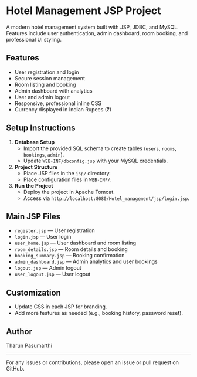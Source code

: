 
# Hotel Management JSP Project

A modern hotel management system built with JSP, JDBC, and MySQL. Features include user authentication, admin dashboard, room booking, and professional UI styling.

## Features
- User registration and login
- Secure session management
- Room listing and booking
- Admin dashboard with analytics
- User and admin logout
- Responsive, professional inline CSS
- Currency displayed in Indian Rupees (₹)

## Setup Instructions
1. **Database Setup**
	- Import the provided SQL schema to create tables (`users`, `rooms`, `bookings`, `admin`).
	- Update `WEB-INF/dbconfig.jsp` with your MySQL credentials.
2. **Project Structure**
	- Place JSP files in the `jsp/` directory.
	- Place configuration files in `WEB-INF/`.
3. **Run the Project**
	- Deploy the project in Apache Tomcat.
	- Access via `http://localhost:8080/Hotel_management/jsp/login.jsp`.

## Main JSP Files
- `register.jsp` — User registration
- `login.jsp` — User login
- `user_home.jsp` — User dashboard and room listing
- `room_details.jsp` — Room details and booking
- `booking_summary.jsp` — Booking confirmation
- `admin_dashboard.jsp` — Admin analytics and user bookings
- `logout.jsp` — Admin logout
- `user_logout.jsp` — User logout

## Customization
- Update CSS in each JSP for branding.
- Add more features as needed (e.g., booking history, password reset).

## Author
Tharun Pasumarthi

---
For any issues or contributions, please open an issue or pull request on GitHub.
